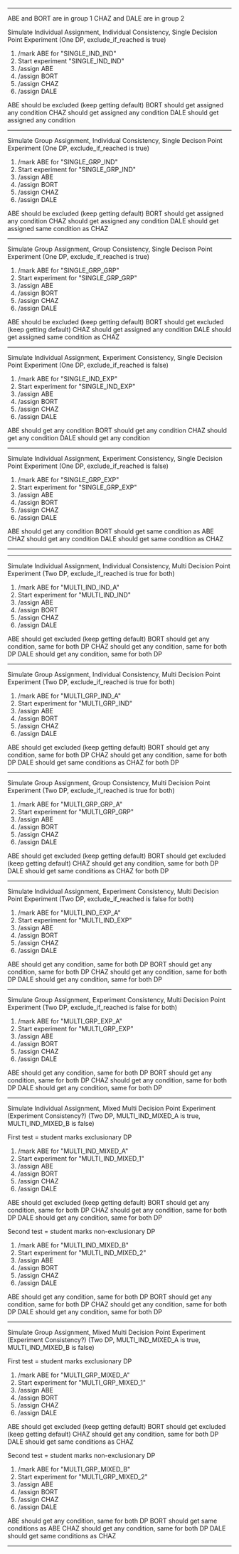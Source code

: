
---

ABE and BORT are in group 1
CHAZ and DALE are in group 2

Simulate Individual Assignment, Individual Consistency, Single Decision Point Experiment
(One DP, exclude_if_reached is true)

1. /mark ABE for "SINGLE_IND_IND"
2. Start experiment "SINGLE_IND_IND"
3. /assign ABE
4. /assign BORT
5. /assign CHAZ
6. /assign DALE

ABE should be excluded (keep getting default)
BORT should get assigned any condition
CHAZ should get assigned any condition
DALE should get assigned any condition

---

Simulate Group Assignment, Individual Consistency, Single Decison Point Experiment
(One DP, exclude_if_reached is true)

1. /mark ABE for "SINGLE_GRP_IND"
2. Start experiment for "SINGLE_GRP_IND"
3. /assign ABE
4. /assign BORT
5. /assign CHAZ
6. /assign DALE

ABE should be excluded (keep getting default)
BORT should get assigned any condition
CHAZ should get assigned any condition
DALE should get assigned same condition as CHAZ

---

Simulate Group Assignment, Group Consistency, Single Decison Point Experiment
(One DP, exclude_if_reached is true)

1. /mark ABE for "SINGLE_GRP_GRP"
2. Start experiment for "SINGLE_GRP_GRP"
3. /assign ABE
4. /assign BORT
5. /assign CHAZ
6. /assign DALE

ABE should be excluded (keep getting default)
BORT should get excluded (keep getting default)
CHAZ should get assigned any condition
DALE should get assigned same condition as CHAZ

---

Simulate Individual Assignment, Experiment Consistency, Single Decision Point Experiment
(One DP, exclude_if_reached is false)

1. /mark ABE for "SINGLE_IND_EXP"
2. Start experiment for "SINGLE_IND_EXP"
3. /assign ABE
4. /assign BORT
5. /assign CHAZ
6. /assign DALE

ABE should get any condition
BORT should get any condition
CHAZ should get any condition
DALE should get any condition

---

Simulate Individual Assignment, Experiment Consistency, Single Decision Point Experiment
(One DP, exclude_if_reached is false)

1. /mark ABE for "SINGLE_GRP_EXP"
2. Start experiment for "SINGLE_GRP_EXP"
3. /assign ABE
4. /assign BORT
5. /assign CHAZ
6. /assign DALE

ABE should get any condition
BORT should get same condition as ABE
CHAZ should get any condition
DALE should get same condition as CHAZ

---
---

Simulate Individual Assignment, Individual Consistency, Multi Decision Point Experiment
(Two DP, exclude_if_reached is true for both)

1. /mark ABE for "MULTI_IND_IND_A"
2. Start experiment for "MULTI_IND_IND"
3. /assign ABE
4. /assign BORT
5. /assign CHAZ
6. /assign DALE

ABE should get excluded (keep getting default)
BORT should get any condition, same for both DP
CHAZ should get any condition, same for both DP
DALE should get any condition, same for both DP

---

Simulate Group Assignment, Individual Consistency, Multi Decision Point Experiment
(Two DP, exclude_if_reached is true for both)

1. /mark ABE for "MULTI_GRP_IND_A"
2. Start experiment for "MULTI_GRP_IND"
3. /assign ABE
4. /assign BORT
5. /assign CHAZ
6. /assign DALE

ABE should get excluded (keep getting default)
BORT should get any condition, same for both DP
CHAZ should get any condition, same for both DP
DALE should get same conditions as CHAZ for both DP

---

Simulate Group Assignment, Group Consistency, Multi Decision Point Experiment
(Two DP, exclude_if_reached is true for both)

1. /mark ABE for "MULTI_GRP_GRP_A"
2. Start experiment for "MULTI_GRP_GRP"
3. /assign ABE
4. /assign BORT
5. /assign CHAZ
6. /assign DALE

ABE should get excluded (keep getting default)
BORT should get excluded (keep getting default)
CHAZ should get any condition, same for both DP
DALE should get same conditions as CHAZ for both DP

---

Simulate Individual Assignment, Experiment Consistency, Multi Decision Point Experiment
(Two DP, exclude_if_reached is false for both)

1. /mark ABE for "MULTI_IND_EXP_A"
2. Start experiment for "MULTI_IND_EXP"
3. /assign ABE
4. /assign BORT
5. /assign CHAZ
6. /assign DALE

ABE should get any condition, same for both DP
BORT should get any condition, same for both DP
CHAZ should get any condition, same for both DP
DALE should get any condition, same for both DP

---

Simulate Group Assignment, Experiment Consistency, Multi Decision Point Experiment
(Two DP, exclude_if_reached is false for both)

1. /mark ABE for "MULTI_GRP_EXP_A"
2. Start experiment for "MULTI_GRP_EXP"
3. /assign ABE
4. /assign BORT
5. /assign CHAZ
6. /assign DALE

ABE should get any condition, same for both DP
BORT should get any condition, same for both DP
CHAZ should get any condition, same for both DP
DALE should get any condition, same for both DP

---

Simulate Individual Assignment, Mixed Multi Decision Point Experiment (Experiment Consistency?)
(Two DP, MULTI_IND_MIXED_A is true, MULTI_IND_MIXED_B is false)

First test = student marks exclusionary DP

1. /mark ABE for "MULTI_IND_MIXED_A"
2. Start experiment for "MULTI_IND_MIXED_1"
3. /assign ABE
4. /assign BORT
5. /assign CHAZ
6. /assign DALE

ABE should get excluded (keep getting default)
BORT should get any condition, same for both DP
CHAZ should get any condition, same for both DP
DALE should get any condition, same for both DP

Second test = student marks non-exclusionary DP

1. /mark ABE for "MULTI_IND_MIXED_B"
2. Start experiment for "MULTI_IND_MIXED_2"
3. /assign ABE
4. /assign BORT
5. /assign CHAZ
6. /assign DALE

ABE should get any condition, same for both DP
BORT should get any condition, same for both DP
CHAZ should get any condition, same for both DP
DALE should get any condition, same for both DP

---

Simulate Group Assignment, Mixed Multi Decision Point Experiment (Experiment Consistency?)
(Two DP, MULTI_IND_MIXED_A is true, MULTI_IND_MIXED_B is false)

First test = student marks exclusionary DP

1. /mark ABE for "MULTI_GRP_MIXED_A"
2. Start experiment for "MULTI_GRP_MIXED_1"
3. /assign ABE
4. /assign BORT
5. /assign CHAZ
6. /assign DALE

ABE should get excluded (keep getting default)
BORT should get excluded (keep getting default)
CHAZ should get any condition, same for both DP
DALE should get same conditions as CHAZ

Second test = student marks non-exclusionary DP

1. /mark ABE for "MULTI_GRP_MIXED_B"
2. Start experiment for "MULTI_GRP_MIXED_2"
3. /assign ABE
4. /assign BORT
5. /assign CHAZ
6. /assign DALE

ABE should get any condition, same for both DP
BORT should get same conditions as ABE
CHAZ should get any condition, same for both DP
DALE should get same conditions as CHAZ

---